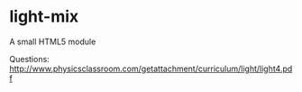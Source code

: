 light-mix
=========

A small HTML5 module

Questions: http://www.physicsclassroom.com/getattachment/curriculum/light/light4.pdf

